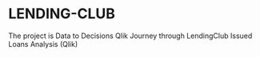 # LENDING-CLUB
The project is Data to Decisions Qlik Journey through LendingClub Issued Loans Analysis (Qlik) 
